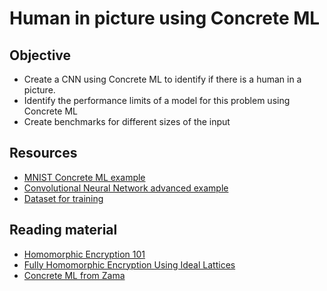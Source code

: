 # Human in picture using Concrete ML

## Objective

- Create a CNN using Concrete ML to identify if there is a human in a picture.
- Identify the performance limits of a model for this problem using Concrete ML
- Create benchmarks for different sizes of the input

## Resources

- [MNIST Concrete ML example](https://github.com/zama-ai/concrete-ml/tree/main/use_case_examples/mnist)
- [Convolutional Neural Network advanced example](https://github.com/zama-ai/concrete-ml/blob/main/docs/advanced_examples/ConvolutionalNeuralNetwork.ipynb)
- [Dataset for training](https://www.kaggle.com/code/aliasgartaksali/human-vs-non-human-binary-classification/input)

## Reading material

- [Homomorphic Encryption 101](https://www.zama.ai/post/homomorphic-encryption-101)
- [Fully Homomorphic Encryption Using Ideal Lattices](https://www.cs.cmu.edu/~odonnell/hits09/gentry-homomorphic-encryption.pdf) 
- [Concrete ML from Zama](https://docs.zama.ai/concrete-ml/)
